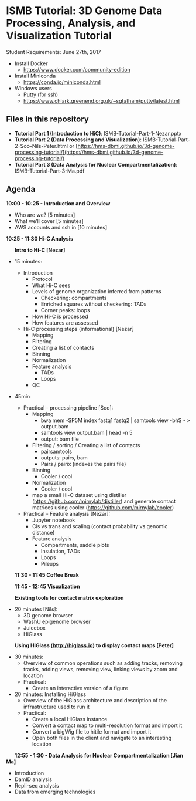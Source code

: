 # ISMB Tutorial: 3D Genome Data Processing, Analysis, and Visualization Tutorial

Student Requirements: June 27th, 2017 
* Install Docker
  * https://www.docker.com/community-edition
* Install Miniconda
  * https://conda.io/miniconda.html  
* Windows users
  * Putty (for ssh)
  * https://www.chiark.greenend.org.uk/~sgtatham/putty/latest.html

## Files in this repository

* **Tutorial Part 1 (Introduction to HiC)**: ISMB-Tutorial-Part-1-Nezar.pptx
* **Tutorial Part 2 (Data Processing and Visualization)**: ISMB-Tutorial-Part-2-Soo-Nils-Peter.html or [https://hms-dbmi.github.io/3d-genome-processing-tutorial/](https://hms-dbmi.github.io/3d-genome-processing-tutorial/)
* **Tutorial Part 3 (Data Analysis for Nuclear Compartmentalization)**: ISMB-Tutorial-Part-3-Ma.pdf
  

## Agenda

**10:00 - 10:25 - Introduction and Overview**

* Who are we? [5 minutes]
* What we’ll cover [5 minutes]
* AWS accounts and ssh in [10 minutes]

**10:25 - 11:30 Hi-C Analysis**

&nbsp;&nbsp;&nbsp;&nbsp;&nbsp;&nbsp;**Intro to Hi-C [Nezar]**

* 15 minutes:
  * Introduction
    * Protocol
    * What Hi-C sees
    * Levels of genome organization inferred from patterns
      * Checkering: compartments
      * Enriched squares without checkering: TADs
      * Corner peaks: loops
    * How Hi-C is processed
    * How features are assessed
  * Hi-C processing steps (informational) [Nezar]
    * Mapping
    * Filtering
    * Creating a list of contacts
    * Binning
    * Normalization
    * Feature analysis
      * TADs
      * Loops
    * QC

* 45min
  * Practical - processing pipeline [Soo]: 
    * Mapping
      * bwa mem -SP5M index fastq1 fastq2 | samtools view -bhS - > output.bam
      * samtools view output.bam | head -n 5
      * output: bam file
    * Filtering / sorting / Creating a list of contacts
      * pairsamtools
      * outputs: pairs, bam
      * Pairs / pairix (indexes the pairs file)
    * Binning
      * Cooler / cool
    * Normalization
      * Cooler / cool
    * map a small Hi-C dataset using distiller (https://github.com/mirnylab/distiller) and generate contact matrices using cooler (https://github.com/mirnylab/cooler)
  * Practical - Feature analysis [Nezar]: 
    * Jupyter notebook
    * Cis vs trans and scaling (contact probability vs genomic distance)
    * Feature analysis
      * Compartments, saddle plots
      * Insulation, TADs
      * Loops
      * Pileups


&nbsp;&nbsp;&nbsp;&nbsp;&nbsp;&nbsp;**11:30 - 11:45 Coffee Break**

&nbsp;&nbsp;&nbsp;&nbsp;&nbsp;&nbsp;**11:45 - 12:45 Visualization**

&nbsp;&nbsp;&nbsp;&nbsp;&nbsp;&nbsp;**Existing tools for contact matrix exploration**

* 20 minutes [Nils]: 
  * 3D genome browser	
  * WashU epigenome browser
  * Juicebox
  * HiGlass 

&nbsp;&nbsp;&nbsp;&nbsp;&nbsp;&nbsp;**Using HiGlass (http://higlass.io) to display contact maps [Peter]**

* 30 minutes: 
  * Overview of common operations such as adding tracks, removing tracks, adding views, removing view, linking views by zoom and location
  * Practical: 
    * Create an interactive version of a figure
* 20 minutes: Installing HiGlass
  * Overview of the HiGlass architecture and description of the infrastructure used to run it
  * Practical: 
    * Create a local HiGlass instance
    * Convert a contact map to multi-resolution format and import it
    * Convert a bigWig file to hitile format and import it
    * Open both files in the client and navigate to an interesting location

&nbsp;&nbsp;&nbsp;&nbsp;&nbsp;&nbsp;**12:55 - 1:30 - Data Analysis for Nuclear Compartmentalization [Jian Ma]**

* Introduction
* DamID analysis
* Repli-seq analysis
* Data from emerging technologies



